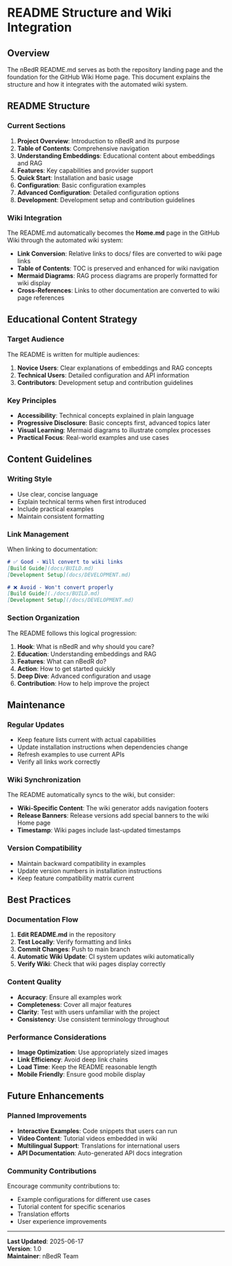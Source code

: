 # README Structure and Wiki Integration

## Overview

The nBedR README.md serves as both the repository landing page and the foundation for the GitHub Wiki Home page. This document explains the structure and how it integrates with the automated wiki system.

## README Structure

### Current Sections

1. **Project Overview**: Introduction to nBedR and its purpose
2. **Table of Contents**: Comprehensive navigation
3. **Understanding Embeddings**: Educational content about embeddings and RAG
4. **Features**: Key capabilities and provider support
5. **Quick Start**: Installation and basic usage
6. **Configuration**: Basic configuration examples
7. **Advanced Configuration**: Detailed configuration options
8. **Development**: Development setup and contribution guidelines

### Wiki Integration

The README.md automatically becomes the **Home.md** page in the GitHub Wiki through the automated wiki system:

- **Link Conversion**: Relative links to docs/ files are converted to wiki page links
- **Table of Contents**: TOC is preserved and enhanced for wiki navigation
- **Mermaid Diagrams**: RAG process diagrams are properly formatted for wiki display
- **Cross-References**: Links to other documentation are converted to wiki page references

## Educational Content Strategy

### Target Audience

The README is written for multiple audiences:

1. **Novice Users**: Clear explanations of embeddings and RAG concepts
2. **Technical Users**: Detailed configuration and API information
3. **Contributors**: Development setup and contribution guidelines

### Key Principles

- **Accessibility**: Technical concepts explained in plain language
- **Progressive Disclosure**: Basic concepts first, advanced topics later
- **Visual Learning**: Mermaid diagrams to illustrate complex processes
- **Practical Focus**: Real-world examples and use cases

## Content Guidelines

### Writing Style

- Use clear, concise language
- Explain technical terms when first introduced
- Include practical examples
- Maintain consistent formatting

### Link Management

When linking to documentation:

```markdown
# ✅ Good - Will convert to wiki links
[Build Guide](docs/BUILD.md)
[Development Setup](docs/DEVELOPMENT.md)

# ❌ Avoid - Won't convert properly
[Build Guide](./docs/BUILD.md)
[Development Setup](/docs/DEVELOPMENT.md)
```

### Section Organization

The README follows this logical progression:

1. **Hook**: What is nBedR and why should you care?
2. **Education**: Understanding embeddings and RAG
3. **Features**: What can nBedR do?
4. **Action**: How to get started quickly
5. **Deep Dive**: Advanced configuration and usage
6. **Contribution**: How to help improve the project

## Maintenance

### Regular Updates

- Keep feature lists current with actual capabilities
- Update installation instructions when dependencies change
- Refresh examples to use current APIs
- Verify all links work correctly

### Wiki Synchronization

The README automatically syncs to the wiki, but consider:

- **Wiki-Specific Content**: The wiki generator adds navigation footers
- **Release Banners**: Release versions add special banners to the wiki Home page
- **Timestamp**: Wiki pages include last-updated timestamps

### Version Compatibility

- Maintain backward compatibility in examples
- Update version numbers in installation instructions
- Keep feature compatibility matrix current

## Best Practices

### Documentation Flow

1. **Edit README.md** in the repository
2. **Test Locally**: Verify formatting and links
3. **Commit Changes**: Push to main branch
4. **Automatic Wiki Update**: CI system updates wiki automatically
5. **Verify Wiki**: Check that wiki pages display correctly

### Content Quality

- **Accuracy**: Ensure all examples work
- **Completeness**: Cover all major features
- **Clarity**: Test with users unfamiliar with the project
- **Consistency**: Use consistent terminology throughout

### Performance Considerations

- **Image Optimization**: Use appropriately sized images
- **Link Efficiency**: Avoid deep link chains
- **Load Time**: Keep the README reasonable length
- **Mobile Friendly**: Ensure good mobile display

## Future Enhancements

### Planned Improvements

- **Interactive Examples**: Code snippets that users can run
- **Video Content**: Tutorial videos embedded in wiki
- **Multilingual Support**: Translations for international users
- **API Documentation**: Auto-generated API docs integration

### Community Contributions

Encourage community contributions to:
- Example configurations for different use cases
- Tutorial content for specific scenarios
- Translation efforts
- User experience improvements

---

**Last Updated**: 2025-06-17  
**Version**: 1.0  
**Maintainer**: nBedR Team